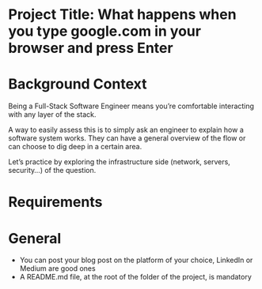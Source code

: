 # Project Title: What happens when you type google.com in your browser and press Enter
# Background Context
Being a Full-Stack Software Engineer means you’re comfortable interacting with any layer of the stack.

A way to easily assess this is to simply ask an engineer to explain how a software system works. They can have a general overview of the flow or can choose to dig deep in a certain area.

Let’s practice by exploring the infrastructure side (network, servers, security…) of the question.

# Requirements
# General
- You can post your blog post on the platform of your choice, LinkedIn or Medium are good ones
- A README.md file, at the root of the folder of the project, is mandatory
